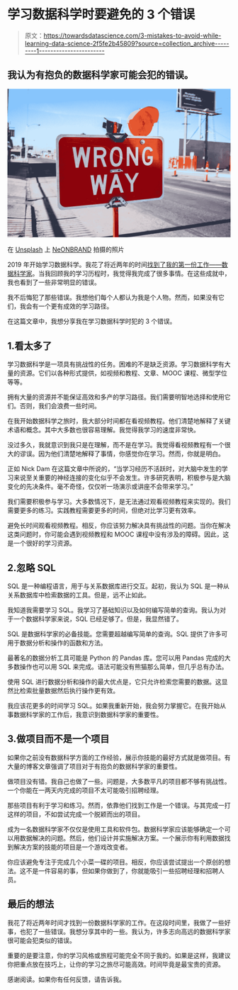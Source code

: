 # 学习数据科学时要避免的 3 个错误

> 原文：<https://towardsdatascience.com/3-mistakes-to-avoid-while-learning-data-science-2f5fe2b45809?source=collection_archive---------1----------------------->

## 我认为有抱负的数据科学家可能会犯的错误。

![](img/3802cc78a2aa82a6600dea1812b84af1.png)

在 [Unsplash](https://unsplash.com/s/photos/mistake?utm_source=unsplash&utm_medium=referral&utm_content=creditCopyText) 上 [NeONBRAND](https://unsplash.com/@neonbrand?utm_source=unsplash&utm_medium=referral&utm_content=creditCopyText) 拍摄的照片

2019 年开始学习数据科学。我花了将近两年的时间[找到了我的第一份工作——数据科学家](/what-took-me-so-long-to-land-a-data-scientist-job-c2dee99b98ca)。当我回顾我的学习历程时，我觉得我完成了很多事情。在这些成就中，我也看到了一些非常明显的错误。

我不后悔犯了那些错误。我想他们每个人都认为我是个人物。然而，如果没有它们，我会有一个更有成效的学习路径。

在这篇文章中，我想分享我在学习数据科学时犯的 3 个错误。

## 1.看太多了

学习数据科学是一项具有挑战性的任务。困难的不是缺乏资源。学习数据科学有大量的资源。它们以各种形式提供，如视频和教程、文章、MOOC 课程、微型学位等等。

拥有大量的资源并不能保证高效和多产的学习路径。我们需要明智地选择和使用它们。否则，我们会浪费一些时间。

在我开始数据科学之旅时，我大部分时间都在看视频教程。他们清楚地解释了关键术语和概念。其中大多数也很容易理解。我觉得我学习的速度非常快。

没过多久，我就意识到我只是在理解，而不是在学习。我觉得看视频教程有一个很大的谬误。因为他们清楚地解释了事情，你感觉你在学习。然而，你就是明白。

正如 Nick Dam 在这篇文章中所说的，“当学习经历不活跃时，对大脑中发生的学习来说至关重要的神经连接的变化似乎不会发生。许多研究表明，积极参与是大脑变化的先决条件。毫不奇怪，仅仅听一场演示或讲座不会带来学习。”

我们需要积极参与学习。大多数情况下，是无法通过观看视频教程来实现的。我们需要更多的练习。实践教程需要更多的时间，但绝对比学习更有效率。

避免长时间观看视频教程。相反，你应该努力解决具有挑战性的问题。当你在解决这类问题时，你可能会遇到视频教程和 MOOC 课程中没有涉及的障碍。因此，这是一个很好的学习资源。

## 2.忽略 SQL

SQL 是一种编程语言，用于与关系数据库进行交互。起初，我认为 SQL 是一种从关系数据库中检索数据的工具。但是，远不止如此。

我知道我需要学习 SQL。我学习了基础知识以及如何编写简单的查询。我认为对于一个数据科学家来说，SQL 已经足够了。但是，我显然错了。

SQL 是数据科学家的必备技能。您需要超越编写简单的查询。SQL 提供了许多可用于数据分析和操作的函数和方法。

最著名的数据分析工具可能是 Python 的 Pandas 库。您可以用 Pandas 完成的大多数操作也可以用 SQL 来完成。语法可能没有熊猫那么简单，但几乎总有办法。

使用 SQL 进行数据分析和操作的最大优点是，它只允许检索您需要的数据。这显然比检索批量数据然后执行操作更有效。

我应该花更多的时间学习 SQL。如果我重新开始，我会努力掌握它。在我开始从事数据科学家的工作后，我意识到数据科学家的重要性。

## 3.做项目而不是一个项目

如果你之前没有数据科学方面的工作经验，展示你技能的最好方式就是做项目。有大量的博客文章强调了项目对于有抱负的数据科学家的重要性。

做项目没有错。我自己也做了一些。问题是，大多数平凡的项目都不够有挑战性。一个你能在一两天内完成的项目不太可能吸引招聘经理。

那些项目有利于学习和练习。然而，依靠他们找到工作是一个错误。与其完成一打这样的项目，不如尝试完成一个脱颖而出的项目。

成为一名数据科学家不仅仅是使用工具和软件包。数据科学家应该能够确定一个可以用数据解决的问题。然后，他们设计并实施解决方案。一个展示你有利用数据找到解决方案的技能的项目是一个游戏改变者。

你应该避免专注于完成几个小菜一碟的项目。相反，你应该尝试提出一个原创的想法。这不是一件容易的事，但如果你做到了，你就能吸引一些招聘经理和招聘人员。

## 最后的想法

我花了将近两年时间才找到一份数据科学家的工作。在这段时间里，我做了一些好事，也犯了一些错误。我想分享其中的一些。我认为，许多志向高远的数据科学家很可能会犯类似的错误。

重要的是要注意，你的学习风格或旅程可能完全不同于我的。如果是这样，我建议你把重点放在技巧上，让你的学习之旅尽可能高效。时间毕竟是最宝贵的资源。

感谢阅读。如果你有任何反馈，请告诉我。
